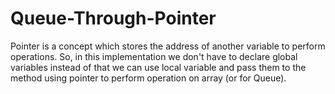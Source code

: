 # Queue-Through-Pointer
Pointer is a concept which stores the address of another variable to perform operations. So, in this implementation we don't have to declare global variables instead of that we can use local variable and pass them to the method using pointer to perform operation on array (or for Queue).
